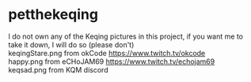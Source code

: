 # petthekeqing
I do not own any of the Keqing pictures in this project, if you want me to take it down, I will do so (please don't)  
keqingStare.png from okCode https://www.twitch.tv/okcode  
happy.png from eCHoJAM69 https://www.twitch.tv/echojam69  
keqsad.png from KQM discord
